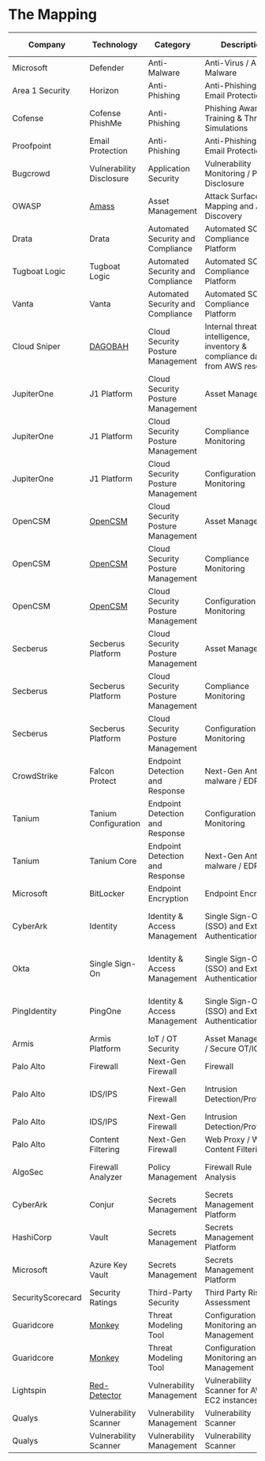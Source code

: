 # The Mapping

| Company           | Technology                                                     | Category                          | Description                                                                  | NIST Function | NIST Category                        |
|-------------------|----------------------------------------------------------------|-----------------------------------|------------------------------------------------------------------------------|---------------|--------------------------------------|
| Microsoft         | Defender                                                       | Anti-Malware                      | Anti-Virus / Anti-Malware                                                    | Detect        | Detection Processes                  |
| Area 1 Security   | Horizon                                                        | Anti-Phishing                     | Anti-Phishing and Email Protection                                           | Protect       | Protective Technology                |
| Cofense           | Cofense PhishMe                                                | Anti-Phishing                     | Phishing Awareness Training & Threat Simulations                             | Protect       | Awareness and Training               |
| Proofpoint        | Email Protection                                               | Anti-Phishing                     | Anti-Phishing and Email Protection                                           | Protect       | Protective Technology                |
| Bugcrowd          | Vulnerability Disclosure                                       | Application Security              | Vulnerability Monitoring / Public Disclosure                                 | Identify      | Risk Assessment                      |
| OWASP             | [Amass](https://github.com/OWASP/Amass)                        | Asset Management                  | Attack Surface Mapping and Asset Discovery                                   | Identify      | Asset Management                     |
| Drata             | Drata                                                          | Automated Security and Compliance | Automated SOC2 Compliance Platform                                           | Identify      | Governance                           |
| Tugboat Logic     | Tugboat Logic                                                  | Automated Security and Compliance | Automated SOC2 Compliance Platform                                           | Identify      | Governance                           |
| Vanta             | Vanta                                                          | Automated Security and Compliance | Automated SOC2 Compliance Platform                                           | Identify      | Governance                           |
| Cloud Sniper      | [DAGOBAH](https://github.com/cloud-sniper/dagobah)        | Cloud Security Posture Management | Internal threat intelligence, inventory & compliance data from AWS resources | Detect        | Security Continuous Monitoring       |
| JupiterOne        | J1 Platform                                                    | Cloud Security Posture Management | Asset Management                                                             | Identify      | Asset Management                     |
| JupiterOne        | J1 Platform                                                    | Cloud Security Posture Management | Compliance Monitoring                                                        | Identify      | Risk Assessment                      |
| JupiterOne        | J1 Platform                                                    | Cloud Security Posture Management | Configuration Monitoring                                                     | Detect        | Security Continuous Monitoring       |
| OpenCSM           | [OpenCSM](https://github.com/OpenCSPM/opencspm)                | Cloud Security Posture Management | Asset Management                                                             | Identify      | Asset Management                     |
| OpenCSM           | [OpenCSM](https://github.com/OpenCSPM/opencspm)                | Cloud Security Posture Management | Compliance Monitoring                                                        | Identify      | Risk Assessment                      |
| OpenCSM           | [OpenCSM](https://github.com/OpenCSPM/opencspm)                | Cloud Security Posture Management | Configuration Monitoring                                                     | Detect        | Security Continuous Monitoring       |
| Secberus          | Secberus Platform                                              | Cloud Security Posture Management | Asset Management                                                             | Identify      | Asset Management                     |
| Secberus          | Secberus Platform                                              | Cloud Security Posture Management | Compliance Monitoring                                                        | Identify      | Risk Assessment                      |
| Secberus          | Secberus Platform                                              | Cloud Security Posture Management | Configuration Monitoring                                                     | Detect        | Security Continuous Monitoring       |
| CrowdStrike       | Falcon Protect                                                 | Endpoint Detection and Response   | Next-Gen Anti-malware / EDR                                                  | Detect        | Security Continuous Monitoring       |
| Tanium            | Tanium Configuration                                           | Endpoint Detection and Response   | Configuration Monitoring                                                     | Detect        | Security Continuous Monitoring       |
| Tanium            | Tanium Core                                                    | Endpoint Detection and Response   | Next-Gen Anti-malware / EDR                                                  | Detect        | Security Continuous Monitoring       |
| Microsoft         | BitLocker                                                      | Endpoint Encryption               | Endpoint Encryption                                                          | Protect       | Data Security                        |
| CyberArk          | Identity                                                       | Identity & Access Management      | Single Sign-On (SSO) and External Authentication                             | Protect       | Identity Management & Access Control |
| Okta              | Single Sign-On                                                 | Identity & Access Management      | Single Sign-On (SSO) and External Authentication                             | Protect       | Identity Management & Access Control |
| PingIdentity      | PingOne                                                        | Identity & Access Management      | Single Sign-On (SSO) and External Authentication                             | Protect       | Identity Management & Access Control |
| Armis             | Armis Platform                                                 | IoT / OT Security                 | Asset Management / Secure OT/ICS                                             | Identify      | Asset Management                     |
| Palo Alto         | Firewall                                                       | Next-Gen Firewall                 | Firewall                                                                     | Protect       | Protective Technology                |
| Palo Alto         | IDS/IPS                                                        | Next-Gen Firewall                 | Intrusion Detection/Protection                                               | Detect        | Security Continuous Monitoring       |
| Palo Alto         | IDS/IPS                                                        | Next-Gen Firewall                 | Intrusion Detection/Protection                                               | Protect       | Protective Technology                |
| Palo Alto         | Content Filtering                                              | Next-Gen Firewall                 | Web Proxy / Web Content Filtering                                            | Protect       | Protective Technology                |
| AlgoSec           | Firewall Analyzer                                              | Policy Management                 | Firewall Rule Analysis                                                       | Detect        | Security Continuous Monitoring       |
| CyberArk          | Conjur                                                         | Secrets Management                | Secrets Management Platform                                                  | Protect       | Data Security                        |
| HashiCorp         | Vault                                                          | Secrets Management                | Secrets Management Platform                                                  | Protect       | Data Security                        |
| Microsoft         | Azure Key Vault                                                | Secrets Management                | Secrets Management Platform                                                  | Protect       | Data Security                        |
| SecurityScorecard | Security Ratings                                               | Third-Party Security              | Third Party Risk Assessment                                                  | Protect       | Data Security                        |
| Guaridcore        | [Monkey](https://github.com/guardicore/monkey)                 | Threat Modeling Tool              | Configuration Monitoring and Management                                      | Detect        | Security Continuous Monitoring       |
| Guaridcore        | [Monkey](https://github.com/guardicore/monkey)                 | Threat Modeling Tool              | Configuration Monitoring and Management                                      | Identify      | Risk Assessment                      |
| Lightspin         | [Red-Detector](https://github.com/lightspin-tech/red-detector) | Vulnerability Management          | Vulnerability Scanner for AWS EC2 instances                                  | Detect        | Security Continuous Monitoring       |
| Qualys            | Vulnerability Scanner                                          | Vulnerability Management          | Vulnerability Scanner                                                        | Detect        | Detection Processes                  |
| Qualys            | Vulnerability Scanner                                          | Vulnerability Management          | Vulnerability Scanner                                                        | Identify      | Asset Management                     |